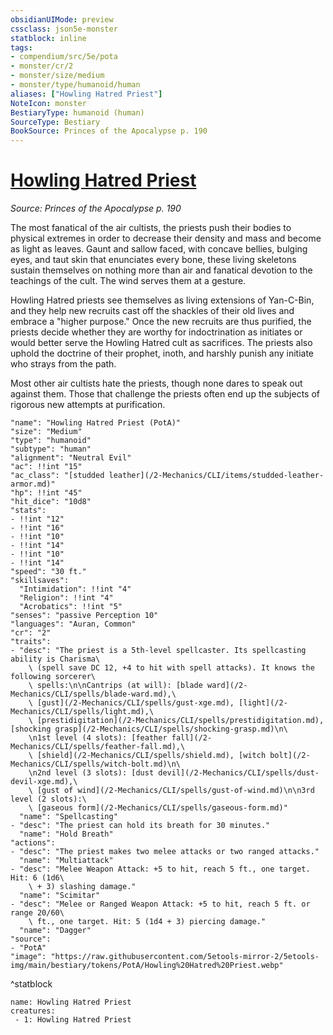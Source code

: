 ```yaml
---
obsidianUIMode: preview
cssclass: json5e-monster
statblock: inline
tags:
- compendium/src/5e/pota
- monster/cr/2
- monster/size/medium
- monster/type/humanoid/human
aliases: ["Howling Hatred Priest"]
NoteIcon: monster
BestiaryType: humanoid (human)
SourceType: Bestiary
BookSource: Princes of the Apocalypse p. 190
---
```

# [Howling Hatred Priest](2-Mechanics/CLI/bestiary/humanoid/howling-hatred-priest-pota.md)
*Source: Princes of the Apocalypse p. 190*  

The most fanatical of the air cultists, the priests push their bodies to physical extremes in order to decrease their density and mass and become as light as leaves. Gaunt and sallow faced, with concave bellies, bulging eyes, and taut skin that enunciates every bone, these living skeletons sustain themselves on nothing more than air and fanatical devotion to the teachings of the cult. The wind serves them at a gesture.

Howling Hatred priests see themselves as living extensions of Yan-C-Bin, and they help new recruits cast off the shackles of their old lives and embrace a "higher purpose." Once the new recruits are thus purified, the priests decide whether they are worthy for indoctrination as initiates or would better serve the Howling Hatred cult as sacrifices. The priests also uphold the doctrine of their prophet, inoth, and harshly punish any initiate who strays from the path.

Most other air cultists hate the priests, though none dares to speak out against them. Those that challenge the priests often end up the subjects of rigorous new attempts at purification.

```statblock
"name": "Howling Hatred Priest (PotA)"
"size": "Medium"
"type": "humanoid"
"subtype": "human"
"alignment": "Neutral Evil"
"ac": !!int "15"
"ac_class": "[studded leather](/2-Mechanics/CLI/items/studded-leather-armor.md)"
"hp": !!int "45"
"hit_dice": "10d8"
"stats":
- !!int "12"
- !!int "16"
- !!int "10"
- !!int "14"
- !!int "10"
- !!int "14"
"speed": "30 ft."
"skillsaves":
  "Intimidation": !!int "4"
  "Religion": !!int "4"
  "Acrobatics": !!int "5"
"senses": "passive Perception 10"
"languages": "Auran, Common"
"cr": "2"
"traits":
- "desc": "The priest is a 5th-level spellcaster. Its spellcasting ability is Charisma\
    \ (spell save DC 12, +4 to hit with spell attacks). It knows the following sorcerer\
    \ spells:\n\nCantrips (at will): [blade ward](/2-Mechanics/CLI/spells/blade-ward.md),\
    \ [gust](/2-Mechanics/CLI/spells/gust-xge.md), [light](/2-Mechanics/CLI/spells/light.md),\
    \ [prestidigitation](/2-Mechanics/CLI/spells/prestidigitation.md), [shocking grasp](/2-Mechanics/CLI/spells/shocking-grasp.md)\n\
    \n1st level (4 slots): [feather fall](/2-Mechanics/CLI/spells/feather-fall.md),\
    \ [shield](/2-Mechanics/CLI/spells/shield.md), [witch bolt](/2-Mechanics/CLI/spells/witch-bolt.md)\n\
    \n2nd level (3 slots): [dust devil](/2-Mechanics/CLI/spells/dust-devil-xge.md),\
    \ [gust of wind](/2-Mechanics/CLI/spells/gust-of-wind.md)\n\n3rd level (2 slots):\
    \ [gaseous form](/2-Mechanics/CLI/spells/gaseous-form.md)"
  "name": "Spellcasting"
- "desc": "The priest can hold its breath for 30 minutes."
  "name": "Hold Breath"
"actions":
- "desc": "The priest makes two melee attacks or two ranged attacks."
  "name": "Multiattack"
- "desc": "Melee Weapon Attack: +5 to hit, reach 5 ft., one target. Hit: 6 (1d6\
    \ + 3) slashing damage."
  "name": "Scimitar"
- "desc": "Melee or Ranged Weapon Attack: +5 to hit, reach 5 ft. or range 20/60\
    \ ft., one target. Hit: 5 (1d4 + 3) piercing damage."
  "name": "Dagger"
"source":
- "PotA"
"image": "https://raw.githubusercontent.com/5etools-mirror-2/5etools-img/main/bestiary/tokens/PotA/Howling%20Hatred%20Priest.webp"
```
^statblock

```encounter-table
name: Howling Hatred Priest
creatures:
 - 1: Howling Hatred Priest
```